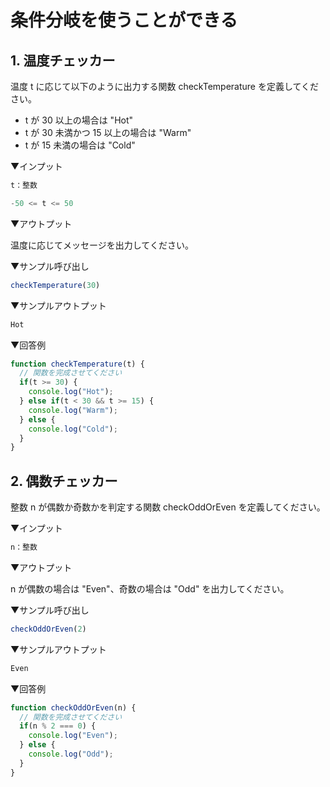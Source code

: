 # 条件分岐を使うことができる

## 1. 温度チェッカー

温度 t に応じて以下のように出力する関数 checkTemperature を定義してください。

- t が 30 以上の場合は "Hot"
- t が 30 未満かつ 15 以上の場合は "Warm"
- t が 15 未満の場合は "Cold"

▼インプット

```js
t：整数

-50 <= t <= 50
```

▼アウトプット

温度に応じてメッセージを出力してください。

▼サンプル呼び出し

```js
checkTemperature(30)
```

▼サンプルアウトプット

```js
Hot
```

▼回答例

```js
function checkTemperature(t) {
  // 関数を完成させてください
  if(t >= 30) {
    console.log("Hot");
  } else if(t < 30 && t >= 15) {
    console.log("Warm");
  } else {
    console.log("Cold");
  }
}
```

## 2. 偶数チェッカー

整数 n が偶数か奇数かを判定する関数 checkOddOrEven を定義してください。

▼インプット

```js
n：整数
```

▼アウトプット

n が偶数の場合は "Even"、奇数の場合は "Odd" を出力してください。

▼サンプル呼び出し

```js
checkOddOrEven(2)
```

▼サンプルアウトプット

```js
Even
```

▼回答例

```js
function checkOddOrEven(n) {
  // 関数を完成させてください
  if(n % 2 === 0) {
    console.log("Even");
  } else {
    console.log("Odd");
  }
}
```
